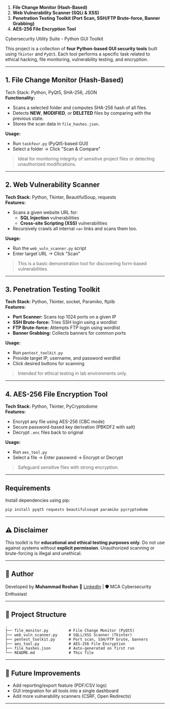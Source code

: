 
1. **File Change Monitor (Hash-Based)**
2. **Web Vulnerability Scanner (SQLi & XSS)**
3. **Penetration Testing Toolkit (Port Scan, SSH/FTP Brute-force, Banner Grabbing)**
4. **AES-256 File Encryption Tool**


Cybersecurity Utility Suite - Python GUI Toolkit

This project is a collection of **four Python-based GUI security tools** built using `Tkinter` and `PyQt5`.
Each tool performs a specific task related to ethical hacking, file monitoring, vulnerability testing, and encryption.

---

## 1. File Change Monitor (Hash-Based)
Tech Stack: Python, PyQt5, SHA-256, JSON  
**Functionality:**
- Scans a selected folder and computes SHA-256 hash of all files.
- Detects **NEW**, **MODIFIED**, or **DELETED** files by comparing with the previous state.
- Stores the scan data in `file_hashes.json`.

**Usage:**
- Run `taskfour.py` (PyQt5-based GUI)
- Select a folder → Click "Scan & Compare"

> Ideal for monitoring integrity of sensitive project files or detecting unauthorized modifications.

---

## 2. Web Vulnerability Scanner
**Tech Stack:** Python, Tkinter, BeautifulSoup, requests  
**Features:**
- Scans a given website URL for:
  - **SQL Injection** vulnerabilities
  - **Cross-site Scripting (XSS)** vulnerabilities
- Recursively crawls all internal `<a>` links and scans them too.

**Usage:**
- Run the `web_vuln_scanner.py` script
- Enter target URL → Click "Scan"

> This is a basic demonstration tool for discovering form-based vulnerabilities.

---

## 3. Penetration Testing Toolkit
**Tech Stack:** Python, Tkinter, socket, Paramiko, ftplib  
**Features:**
- **Port Scanner:** Scans top 1024 ports on a given IP
- **SSH Brute-force:** Tries SSH login using a wordlist
- **FTP Brute-force:** Attempts FTP login using wordlist
- **Banner Grabbing:** Collects banners for common ports

**Usage:**
- Run `pentest_toolkit.py`
- Provide target IP, username, and password wordlist
- Click desired buttons for scanning

> Intended for ethical testing in lab environments only.

---

## 4. AES-256 File Encryption Tool
**Tech Stack:** Python, Tkinter, PyCryptodome  
**Features:**
- Encrypt any file using AES-256 (CBC mode)
- Secure password-based key derivation (PBKDF2 with salt)
- Decrypt `.enc` files back to original

**Usage:**
- Run `aes_tool.py`
- Select a file → Enter password → Encrypt or Decrypt

> Safeguard sensitive files with strong encryption.

---

## Requirements

Install dependencies using pip:

```bash
pip install pyqt5 requests beautifulsoup4 paramiko pycryptodome
````

---

## ⚠️ Disclaimer

This toolkit is for **educational and ethical testing purposes only**. Do not use against systems without **explicit permission**. Unauthorized scanning or brute-forcing is illegal and unethical.

---

## 🧠 Author

Developed by **Muhammad Roshan**
🔗 [LinkedIn](https://www.linkedin.com/) | 🛡️ MCA Cybersecurity Enthusiast

---

## 📁 Project Structure

```
.
├── file_monitor.py         # File Change Monitor (PyQt5)
├── web_vuln_scanner.py     # SQLi/XSS Scanner (Tkinter)
├── pentest_toolkit.py      # Port scan, SSH/FTP brute, banners
├── aes_tool.py             # AES-256 File Encryption
├── file_hashes.json        # Auto-generated on first run
└── README.md               # This file
```

---

## 🚀 Future Improvements

* Add reporting/export feature (PDF/CSV logs)
* GUI integration for all tools into a single dashboard
* Add more vulnerability scanners (CSRF, Open Redirects)

---
